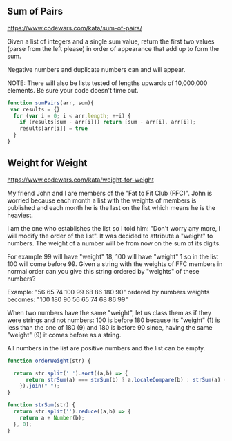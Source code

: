 
## Sum of Pairs
https://www.codewars.com/kata/sum-of-pairs/

Given a list of integers and a single sum value, return the first two values (parse from the left please) in order of appearance that add up to form the sum.

Negative numbers and duplicate numbers can and will appear.

NOTE: There will also be lists tested of lengths upwards of 10,000,000 elements. Be sure your code doesn't time out.

```javascript
function sumPairs(arr, sum){
 var results = {}
  for (var i = 0; i < arr.length; ++i) {
    if (results[sum - arr[i]]) return [sum - arr[i], arr[i]];
    results[arr[i]] = true
  }
}
```

## Weight for Weight
https://www.codewars.com/kata/weight-for-weight

My friend John and I are members of the "Fat to Fit Club (FFC)". John is worried because each month a list with the weights of members is published and each month he is the last on the list which means he is the heaviest.

I am the one who establishes the list so I told him: "Don't worry any more, I will modify the order of the list". It was decided to attribute a "weight" to numbers. The weight of a number will be from now on the sum of its digits.

For example 99 will have "weight" 18, 100 will have "weight" 1 so in the list 100 will come before 99. Given a string with the weights of FFC members in normal order can you give this string ordered by "weights" of these numbers?

Example:
"56 65 74 100 99 68 86 180 90" ordered by numbers weights becomes: "100 180 90 56 65 74 68 86 99"

When two numbers have the same "weight", let us class them as if they were strings and not numbers: 100 is before 180 because its "weight" (1) is less than the one of 180 (9) and 180 is before 90 since, having the same "weight" (9) it comes before as a string.

All numbers in the list are positive numbers and the list can be empty.

```javascript
function orderWeight(str) {

  return str.split(' ').sort((a,b) => {
      return strSum(a) === strSum(b) ? a.localeCompare(b) : strSum(a) - strSum(b);
    }).join(" ");
}

function strSum(str) {
  return str.split('').reduce((a,b) => {
    return a + Number(b);
  }, 0);
}
```
